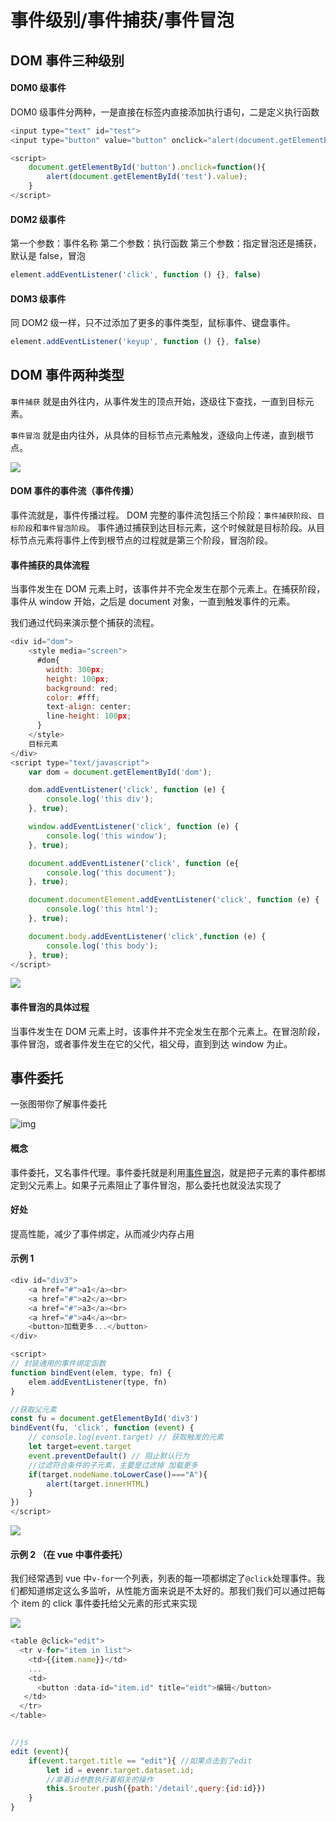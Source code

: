# 事件级别/事件捕获/事件冒泡

## DOM 事件三种级别

#### DOM0 级事件

DOM0 级事件分两种，一是直接在标签内直接添加执行语句，二是定义执行函数

```js
<input type="text" id="test">
<input type="button" value="button" onclick="alert(document.getElementById('test').value)">

<script>
    document.getElementById('button').onclick=function(){
    	alert(document.getElementById('test').value);
	}
</script>
```

#### DOM2 级事件

第一个参数：事件名称
第二个参数：执行函数
第三个参数：指定冒泡还是捕获，默认是 false，冒泡

```js
element.addEventListener('click', function () {}, false)
```

#### DOM3 级事件

同 DOM2 级一样，只不过添加了更多的事件类型，鼠标事件、键盘事件。

```js
element.addEventListener('keyup', function () {}, false)
```

## DOM 事件两种类型

`事件捕获` 就是由外往内，从事件发生的顶点开始，逐级往下查找，一直到目标元素。

`事件冒泡` 就是由内往外，从具体的目标节点元素触发，逐级向上传递，直到根节点。

![](img/eventdom1.png)

#### DOM 事件的事件流（事件传播）

事件流就是，事件传播过程。
DOM 完整的事件流包括三个阶段：`事件捕获阶段`、`目标阶段`和`事件冒泡阶段`。
事件通过捕获到达目标元素，这个时候就是目标阶段。从目标节点元素将事件上传到根节点的过程就是第三个阶段，冒泡阶段。

#### 事件捕获的具体流程

当事件发生在 DOM 元素上时，该事件并不完全发生在那个元素上。在捕获阶段，事件从 window 开始，之后是 document 对象，一直到触发事件的元素。

我们通过代码来演示整个捕获的流程。

```js
<div id="dom">
    <style media="screen">
      #dom{
        width: 300px;
        height: 100px;
        background: red;
        color: #fff;
        text-align: center;
        line-height: 100px;
      }
    </style>
    目标元素
</div>
<script type="text/javascript">
    var dom = document.getElementById('dom');

    dom.addEventListener('click', function (e) {
        console.log('this div');
    }, true);

    window.addEventListener('click', function (e) {
        console.log('this window');
    }, true);

    document.addEventListener('click', function (e{
        console.log('this document');
    }, true);

    document.documentElement.addEventListener('click', function (e) {
        console.log('this html');
    }, true);

    document.body.addEventListener('click',function (e) {
        console.log('this body');
    }, true);
</script>
```

![](img/eventdom2.png)

#### 事件冒泡的具体过程

当事件发生在 DOM 元素上时，该事件并不完全发生在那个元素上。在冒泡阶段，事件冒泡，或者事件发生在它的父代，祖父母，直到到达 window 为止。

## 事件委托

一张图带你了解事件委托

![img](img/eventdom3.png)

#### 概念

事件委托，又名事件代理。事件委托就是利用[事件冒泡](https://so.csdn.net/so/search?q=事件冒泡&spm=1001.2101.3001.7020)，就是把子元素的事件都绑定到父元素上。如果子元素阻止了事件冒泡，那么委托也就没法实现了

#### 好处

提高性能，减少了事件绑定，从而减少内存占用

#### 示例 1

```js
<div id="div3">
    <a href="#">a1</a><br>
    <a href="#">a2</a><br>
    <a href="#">a3</a><br>
    <a href="#">a4</a><br>
    <button>加载更多...</button>
</div>

<script>
// 封装通用的事件绑定函数
function bindEvent(elem, type, fn) {
    elem.addEventListener(type, fn)
}

//获取父元素
const fu = document.getElementById('div3')
bindEvent(fu, 'click', function (event) {
    // console.log(event.target) // 获取触发的元素
    let target=event.target
    event.preventDefault() // 阻止默认行为
    //过滤符合条件的子元素，主要是过滤掉 加载更多
    if(target.nodeName.toLowerCase()==="A"){
        alert(target.innerHTML)
    }
})
</script>
```

![](img/eventdom4.png)

#### 示例 2 （在 vue 中事件委托）

我们经常遇到 vue 中`v-for`一个列表，列表的每一项都绑定了`@click`处理事件。我们都知道绑定这么多监听，从性能方面来说是不太好的。那我们我们可以通过把每个 item 的 click 事件委托给父元素的形式来实现

![](img/20200910171402992.png)

```js
<table @click="edit">
  <tr v-for="item in list">
    <td>{{item.name}}</td>
    ...
    <td>
      <button :data-id="item.id" title="eidt">编辑</button>
   </td>
  </tr>
</table>


//js
edit (event){
    if(event.target.title == "edit"){ //如果点击到了edit
        let id = evenr.target.dataset.id;
        //拿着id参数执行着相关的操作
        this.$router.push({path:'/detail',query:{id:id}})
    }
}
```
